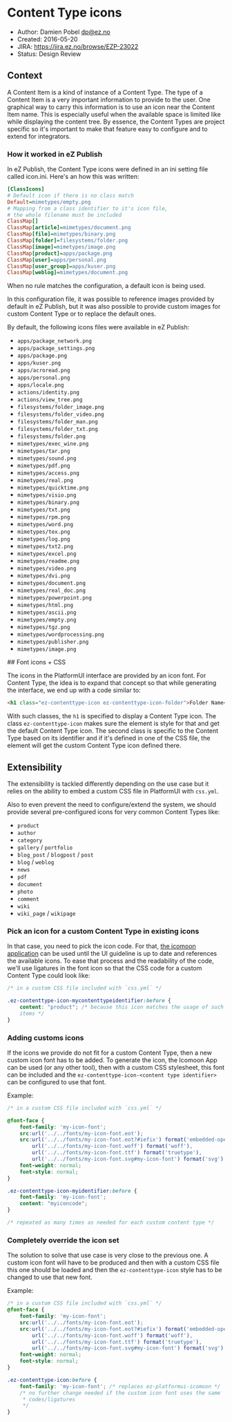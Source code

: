 # Content Type icons

* Author: Damien Pobel <dp@ez.no>
* Created: 2016-05-20
* JIRA: https://jira.ez.no/browse/EZP-23022
* Status: Design Review

## Context

A Content Item is a kind of instance of a Content Type. The type of a Content
Item is a very important information to provide to the user. One graphical way
to carry this information is to use an icon near the Content Item name. This
is especially useful when the available space is limited like while displaying
the content tree. By essence, the Content Types are project specific so it's
important to make that feature easy to configure and to extend for integrators.

### How it worked in eZ Publish

In eZ Publish, the Content Type icons were defined in an ini setting file
called icon.ini. Here's an how this was written:

```ini
[ClassIcons]
# Default icon if there is no class match
Default=mimetypes/empty.png
# Mapping from a class identifier to it's icon file,
# the whole filename must be included
ClassMap[]
ClassMap[article]=mimetypes/document.png
ClassMap[file]=mimetypes/binary.png
ClassMap[folder]=filesystems/folder.png
ClassMap[image]=mimetypes/image.png
ClassMap[product]=apps/package.png
ClassMap[user]=apps/personal.png
ClassMap[user_group]=apps/kuser.png
ClassMap[weblog]=mimetypes/document.png
```
When no rule matches the configuration, a default icon is being used.

In this configuration file, it was possible to reference images provided by
default in eZ Publish, but it was also possible to provide custom images for
custom Content Type or to replace the default ones.

By default, the following icons files were available in eZ Publish:

* `apps/package_network.png`
* `apps/package_settings.png`
* `apps/package.png`
* `apps/kuser.png`
* `apps/acroread.png`
* `apps/personal.png`
* `apps/locale.png`
* `actions/identity.png`
* `actions/view_tree.png`
* `filesystems/folder_image.png`
* `filesystems/folder_video.png`
* `filesystems/folder_man.png`
* `filesystems/folder_txt.png`
* `filesystems/folder.png`
* `mimetypes/exec_wine.png`
* `mimetypes/tar.png`
* `mimetypes/sound.png`
* `mimetypes/pdf.png`
* `mimetypes/access.png`
* `mimetypes/real.png`
* `mimetypes/quicktime.png`
* `mimetypes/visio.png`
* `mimetypes/binary.png`
* `mimetypes/txt.png`
* `mimetypes/rpm.png`
* `mimetypes/word.png`
* `mimetypes/tex.png`
* `mimetypes/log.png`
* `mimetypes/txt2.png`
* `mimetypes/excel.png`
* `mimetypes/readme.png`
* `mimetypes/video.png`
* `mimetypes/dvi.png`
* `mimetypes/document.png`
* `mimetypes/real_doc.png`
* `mimetypes/powerpoint.png`
* `mimetypes/html.png`
* `mimetypes/ascii.png`
* `mimetypes/empty.png`
* `mimetypes/tgz.png`
* `mimetypes/wordprocessing.png`
* `mimetypes/publisher.png`
* `mimetypes/image.png`

## Font icons + CSS

The icons in the PlatformUI interface are provided by an icon font. For Content
Type, the idea is to expand that concept so that while generating the interface,
we end up with a code similar to:

```html
<h1 class="ez-contenttype-icon ez-contenttype-icon-folder">Folder Name</h1>
```

With such classes, the `h1` is specified to display a Content Type icon. The
class `ez-contenttype-icon` makes sure the element is style for that and get the
default Content Type icon. The second class is specific to the Content Type
based on its identifier and if it's defined in one of the CSS file, the element
will get the custom Content Type icon defined there.

## Extensibility

The extensibility is tackled differently depending on the use case but it relies
on the ability to embed a custom CSS file in PlatformUI with `css.yml`.

Also to even prevent the need to configure/extend the system, we should provide
several pre-configured icons for very common Content Types like:

* `product`
* `author`
* `category`
* `gallery` / `portfolio`
* `blog_post` / `blogpost` / `post`
* `blog` / `weblog`
* `news`
* `pdf`
* `document`
* `photo`
* `comment`
* `wiki`
* `wiki_page` / `wikipage`


### Pick an icon for a custom Content Type in existing icons

In that case, you need to pick the icon code. For that, [the icomoon
application](https://icomoon.io/app/) can be used until the UI guideline is up
to date and references the available icons. To ease that process and the
readability of the code, we'll use ligatures in the font icon so that the CSS
code for a custom Content Type could look like:

```css
/* in a custom CSS file included with `css.yml` */

.ez-contenttype-icon-mycontenttypeidentifier:before {
    content: "product"; /* because this icon matches the usage of such content
    items */
}

```

### Adding customs icons

If the icons we provide do not fit for a custom Content Type, then a new custom
icon font has to be added. To generate the icon, the Icomoon App can be used (or
any other tool), then with a custom CSS stylesheet, this font can be included
and the `ez-contenttype-icon-<content type identifier>` can be configured to use
that font.

Example:

```css
/* in a custom CSS file included with `css.yml` */

@font-face {
    font-family: 'my-icon-font';
    src:url('../../fonts/my-icon-font.eot');
    src:url('../../fonts/my-icon-font.eot?#iefix') format('embedded-opentype'),
        url('../../fonts/my-icon-font.woff') format('woff'),
        url('../../fonts/my-icon-font.ttf') format('truetype'),
        url('../../fonts/my-icon-font.svg#my-icon-font') format('svg');
    font-weight: normal;
    font-style: normal;
}

.ez-contenttype-icon-myidentifier:before {
    font-family: 'my-icon-font';
    content: "myiconcode";
}

/* repeated as many times as needed for each custom content type */
```

### Completely override the icon set

The solution to solve that use case is very close to the previous one. A custom
icon font will have to be produced and then with a custom CSS file this one
should be loaded and then the `ez-contenttype-icon` style has to be changed to
use that new font.

Example:

```css
/* in a custom CSS file included with `css.yml` */
@font-face {
    font-family: 'my-icon-font';
    src:url('../../fonts/my-icon-font.eot');
    src:url('../../fonts/my-icon-font.eot?#iefix') format('embedded-opentype'),
        url('../../fonts/my-icon-font.woff') format('woff'),
        url('../../fonts/my-icon-font.ttf') format('truetype'),
        url('../../fonts/my-icon-font.svg#my-icon-font') format('svg');
    font-weight: normal;
    font-style: normal;
}

.ez-contenttype-icon:before {
    font-family: 'my-icon-font'; /* replaces ez-platformui-icomoon */
    /* no further change needed if the custom icon font uses the same
     * codes/ligatures
     */
}
```
